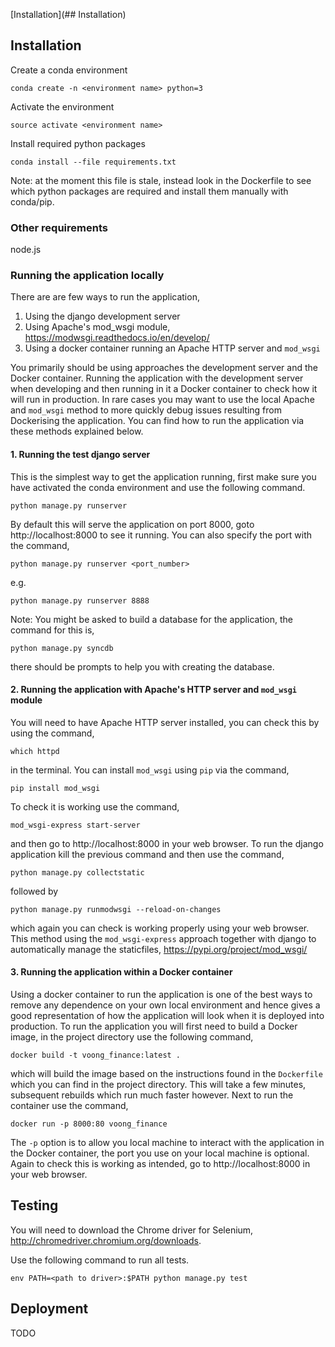 [Installation](## Installation)


## Installation

Create a conda environment

`conda create -n <environment name> python=3`

Activate the environment

`source activate <environment name>`

Install required python packages

`conda install --file requirements.txt`

Note: at the moment this file is stale, instead look in the Dockerfile to see which python packages are required and install them manually with conda/pip.

### Other requirements
node.js

### Running the application locally
There are are few ways to run the application,
1. Using the django development server
2. Using Apache's mod_wsgi module, https://modwsgi.readthedocs.io/en/develop/
3. Using a docker container running an Apache HTTP server and `mod_wsgi`

You primarily should be using approaches the development server and the Docker container. Running the application with the development server when developing and then running in it a Docker container to check how it will run in production. In rare cases you may want to use the local Apache and `mod_wsgi` method to more quickly debug issues resulting from Dockerising the application. You can find how to run the application via these methods explained below.

#### 1. Running the test django server
This is the simplest way to get the application running, first make sure you have activated the conda environment and use the following command.

`python manage.py runserver`

By default this will serve the application on port 8000, goto http://localhost:8000 to see it running. You can also specify the port with the command,

`python manage.py runserver <port_number>`

e.g.

`python manage.py runserver 8888`

Note: You might be asked to build a database for the application, the command for this is, 

`python manage.py syncdb`

there should be prompts to help you with creating the database.

#### 2. Running the application with Apache's HTTP server and `mod_wsgi` module
You will need to have Apache HTTP server installed, you can check this by using the command,

`which httpd`

in the terminal. You can install `mod_wsgi` using `pip` via the command,

`pip install mod_wsgi`

To check it is working use the command, 

`mod_wsgi-express start-server`

and then go to http://localhost:8000 in your web browser. To run the django application kill the previous command and then use the command,

`python manage.py collectstatic`

followed by

`python manage.py runmodwsgi --reload-on-changes`

which again you can check is working properly using your web browser. This method using the `mod_wsgi-express` approach together with django to automatically manage the staticfiles, https://pypi.org/project/mod_wsgi/


#### 3. Running the application within a Docker container
Using a docker container to run the application is one of the best ways to remove any dependence on your own local environment and hence gives a good representation of how the application will look when it is deployed into production. To run the application you will first need to build a Docker image, in the project directory use the following command,

`docker build -t voong_finance:latest .`

which will build the image based on the instructions found in the `Dockerfile` which you can find in the project directory. This will take a few minutes, subsequent rebuilds which run much faster however. Next to run the container use the command,

`docker run -p 8000:80 voong_finance`

The `-p` option is to allow you local machine to interact with the application in the Docker container, the port you use on your local machine is optional. Again to check this is working as intended, go to http://localhost:8000 in your web browser.


## Testing

You will need to download the Chrome driver for Selenium, http://chromedriver.chromium.org/downloads.

Use the following command to run all tests.

`env PATH=<path to driver>:$PATH python manage.py test`

## Deployment

TODO
